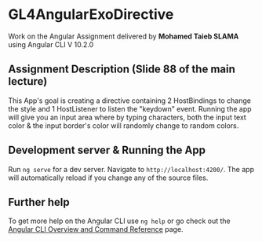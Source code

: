 # GL4AngularExoDirective

Work on the Angular Assignment delivered by **Mohamed Taieb SLAMA** using Angular CLI V 10.2.0

## Assignment Description (Slide 88 of the main lecture)

This App's goal is creating a directive containing 2 HostBindings to change the style and 1 HostListener to listen the "keydown" event.
Running the app will give you an input area where by typing characters, both the input text color & the input border's color will randomly change to random colors.

## Development server & Running the App

Run `ng serve` for a dev server. Navigate to `http://localhost:4200/`. The app will automatically reload if you change any of the source files.

## Further help

To get more help on the Angular CLI use `ng help` or go check out the [Angular CLI Overview and Command Reference](https://angular.io/cli) page.
